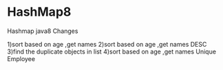 # HashMap8
Hashmap java8 Changes


1)sort based on age ,get names
2)sort based on age ,get names DESC
3)find the duplicate objects in list
4)sort based on age ,get names Unique Employee


